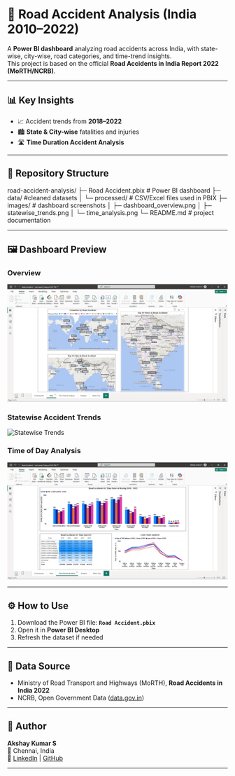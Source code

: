 # 🚦 Road Accident Analysis (India 2010–2022)

A **Power BI dashboard** analyzing road accidents across India, with state-wise, city-wise, road categories, and time-trend insights.  
This project is based on the official **Road Accidents in India Report 2022 (MoRTH/NCRB)**.

---

## 📊 Key Insights

- 📈 Accident trends from **2018–2022**  
- 🏙️ **State & City-wise** fatalities and injuries  
- 🛣️ **Time Duration Accident Analysis**
---

## 📁 Repository Structure

road-accident-analysis/
├─ Road Accident.pbix # Power BI dashboard
├─ data/ #cleaned datasets
│ └─ processed/ # CSV/Excel files used in PBIX
├─ images/ # dashboard screenshots
│ ├─ dashboard_overview.png
│ ├─ statewise_trends.png
│ └─ time_analysis.png
└─ README.md # project documentation


---

## 🖼️ Dashboard Preview

### Overview
![Dashboard Preview](images/dashboard_overview.png)

### Statewise Accident Trends
![Statewise Trends](images/statewise_trends.png)

### Time of Day Analysis
![Time Analysis](images/time_analysis.png)

---

## ⚙️ How to Use

1. Download the Power BI file: **`Road Accident.pbix`**  
2. Open it in **Power BI Desktop**  
3. Refresh the dataset if needed  

---

## 📌 Data Source

- Ministry of Road Transport and Highways (MoRTH), **Road Accidents in India 2022**  
- NCRB, Open Government Data ([data.gov.in](https://morth.nic.in/sites/default/files/RA_2022_30_Oct.pdf))  


---

## 👤 Author

**Akshay Kumar S**  
📍 Chennai, India  
🔗 [LinkedIn](https://www.linkedin.com/) | [GitHub](https://github.com/your-username)

---







